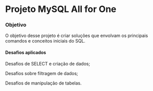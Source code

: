 # Projeto MySQL All for One

### Objetivo
O objetivo desse projeto é criar soluções que envolvam os principais comandos e conceitos iniciais do SQL.



#### Desafios aplicados
Desafios de SELECT e criação de dados;

Desafios sobre filtragem de dados;

Desafios de manipulação de tabelas.

